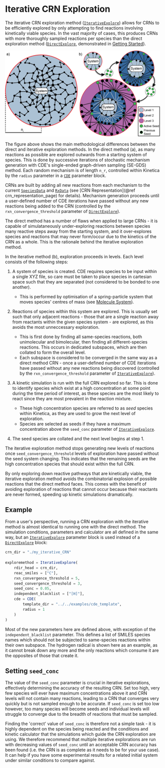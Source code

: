 # Iterative CRN Exploration

The iterative CRN exploration method ([`IterativeExplore`](@ref)) allows for CRNs to be efficiently explored by only attempting to find reactions involving kinetically viable species. In the vast majority of cases, this produces CRNs with more thoroughly sampled reactions per species than the direct exploration method ([`DirectExplore`](@ref), demonstrated in [Getting Started](@ref)).

![](../assets/Direct_vs_iterative_schematics.png)

The figure above shows the main methodological differences between the direct and iterative exploration methods. In the direct method (a), as many reactions as possible are explored outwards from a starting system of species. This is done by successive iterations of stochastic mechanism generation with CDE's single-ended graph-driven sampling (SE-GDS) method. Each random mechanism is of length ``n_r``, controlled within Kinetica by the `radius` parameter in a [`CDE`](@ref) parameter block. 

CRNs are built by adding all new reactions from each mechanism to the current [`SpeciesData`](@ref) and [`RxData`](@ref) (see [CRN Representation](@ref crn_representation_page) for details). Mechanism generation proceeds until a user-defined number of CDE iterations have passed without any new reactions being added to the CRN (controlled by the `rxn_convergence_threshold` parameter of [`DirectExplore`](@ref)).

The direct method has a number of flaws when applied to large CRNs - it is capable of simulataneously under-exploring reactions between species many reactive steps away from the starting system, and it over-explores species and reactions that may never form/occur due to the kinetics of the CRN as a whole. This is the rationale behind the iterative exploration method.

In the iterative method (b), exploration proceeds in levels. Each level consists of the following steps:

1. A system of species is created. CDE requires species to be input within a single XYZ file, so care must be taken to place species in cartesian space such that they are separated (not considered to be bonded to one another). 
    * This is performed by optimisation of a spring-particle system that moves species' centres of mass (see [Molecule System](@ref)).

2. Reactions of species within this system are explored. This is usually set such that only adjacent reactions - those that are a single reaction away from reactants within the given species system - are explored, as this avoids the most unneccessary exploration. 
    * This is first done by finding all same-species reactions, both unimolecular and bimolecular, then finding all different-species reactions. This occurs in dedicated subspaces, which are then collated to form the overall level.
    * Each subspace is considered to be converged in the same way as a direct method CRN - once a user-defined number of CDE iterations have passed without any new reactions being discovered (controlled by the `rxn_convergence_threshold` parameter of [`IterativeExplore`](@ref)).

3. A kinetic simulation is run with the full CRN explored so far. This is done to identify species which exist at a high concentration at some point during the time period of interest, as these species are the most likely to react since they are most prevalent in the reaction mixture.
    * These high concentration species are referred to as *seed* species within Kinetica, as they are used to grow the next level of exploration.
    * Species are selected as seeds if they have a maximum concentration above the `seed_conc` parameter of [`IterativeExplore`](@ref).

4. The seed species are collated and the next level begins at step 1.

The iterative exploration method stops generating new levels of reactions once `seed_convergence_threshold` levels of exploration have passed without the seed system changing. This indicates that the remaining seeds are the high concentration species that should exist within the full CRN.

By only exploring down reactive pathways that are kinetically viable, the iterative exploration method avoids the combinatorial explosion of possible reactions that the direct method faces. This comes with the benefit of avoiding exploration of reactions that cannot occur because their reactants are never formed, speeding up kinetic simulations dramatically.

## Example

From a user's perspective, running a CRN exploration with the iterative method is almost identical to running one with the direct method. The simulation conditions, parameters and calculator are all defined in the same way, but an [`IterativeExplore`](@ref) parameter block is used instead of a [`DirectExplore`](@ref) block:

```julia
crn_dir = "./my_iterative_CRN"

exploremethod = IterativeExplore(
    rdir_head = crn_dir,
    reac_smiles = ["C"],
    rxn_convergence_threshold = 5,
    seed_convergence_threshold = 3,
    seed_conc = 0.05,
    independent_blacklist = ["[H]"],
    cde = CDE(
        template_dir = "../../examples/cde_template",
        radius = 1
    )
)
```

Most of the new parameters here are defined above, with exception of the `independent_blacklist` parameter. This defines a list of SMILES species names which should not be subjected to same-species reactions within their own subspace. The hydrogen radical is shown here as an example, as it cannot break down any more and the only reactions which consume it are the opposites of those that create it.

## Setting `seed_conc`

The value of the `seed_conc` parameter is crucial in iterative explorations, effectively determining the accuracy of the resulting CRN. Set too high, very few species will ever have maximum concentrations above it and CRN levels will not contain many reactions, leading to a CRN that converges very quickly but is not sampled enough to be accurate. If `seed_conc` is set too low however, too many species will become seeds and individual levels will struggle to converge due to the breadth of reactions that must be sampled.

Finding the 'correct' value of `seed_conc` is therefore not a simple task - it is highly dependent on the species being reacted and the conditions and kinetic calculator that the simulations which guide the CRN exploration are using. We therefore recommend that multiple iterative explorations are run with decreasing values of `seed_conc` until an acceptable CRN accuracy has been found (i.e. the CRN is as complete as it needs to be for your use case). It can help if you have some experimental results for a related initial system under similar conditions to compare against.
